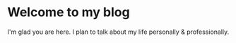 # Welcome to my blog

I'm glad you are here. I plan to talk about my life personally & professionally.
